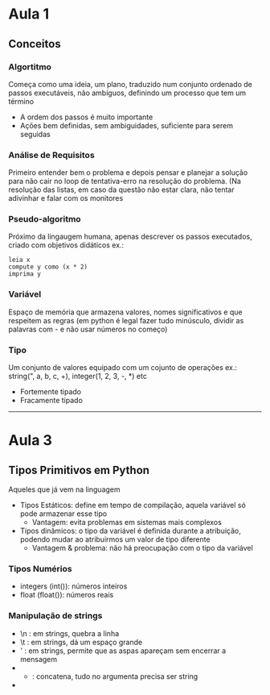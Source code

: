 # Aula 1
## Conceitos
### Algortitmo
Começa como uma ideia, um plano, traduzido num conjunto ordenado de passos executáveis, não ambíguos, definindo um processo que tem um término
* A ordem dos passos é muito importante
* Ações bem definidas, sem ambiguidades, suficiente para serem seguidas

### Análise de Requisitos
Primeiro entender bem o problema e depois pensar e planejar a solução para não cair no loop de tentativa-erro na resolução do problema. (Na resolução das listas, em caso da questão não estar clara, não tentar adivinhar e falar com os monitores

### Pseudo-algoritmo
Próximo da lingaugem humana, apenas descrever os passos executados, criado com objetivos didáticos
ex.:
```
leia x
compute y como (x * 2)
imprima y
```

### Variável
Espaço de memória que armazena valores, nomes significativos e que respeitem as regras (em python é legal fazer tudo minúsculo, dividir as palavras com - e não usar números no começo)
### Tipo
Um conjunto de valores equipado com um cojunto de operações ex.: string(", a, b, c, +), integer(1, 2, 3, -, *) etc
* Fortemente tipado
* Fracamente tipado


***
# Aula 3 
## Tipos Primitivos em Python
Aqueles que já vem na linguagem
* Tipos Estáticos: define em tempo de compilação, aquela variável só pode armazenar esse tipo
  *   Vantagem: evita problemas em sistemas mais complexos
* Tipos dinâmicos: o tipo da variável é definida durante a atribuição, podendo mudar ao atribuirmos um valor de tipo diferente
  * Vantagem & problema: não há preocupação com o tipo da variável

### Tipos Numérios
* integers (int()): números inteiros
* float (float()): números reais



### Manipulação de strings
* \n : em strings, quebra a linha
* \t : em strings, dá um espaço grande
*  \' : em strings, permite que as aspas apareçam sem encerrar a mensagem
*   + : concatena, tudo no argumenta precisa ser string
*   
